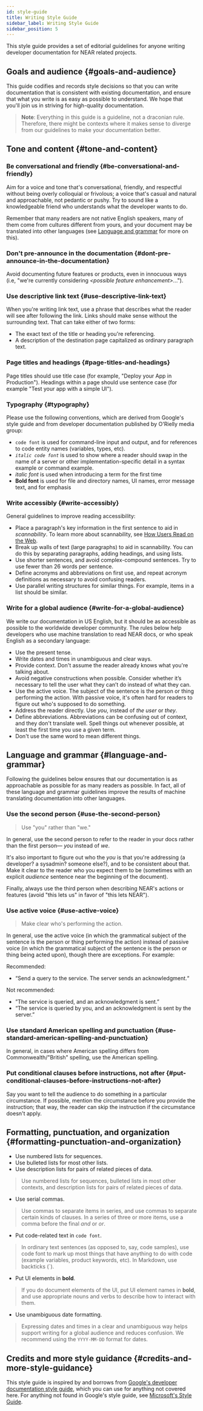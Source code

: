 ```yaml
---
id: style-guide
title: Writing Style Guide
sidebar_label: Writing Style Guide
sidebar_position: 5
---
```


This style guide provides a set of editorial guidelines for anyone writing developer
documentation for NEAR related projects.

## Goals and audience {#goals-and-audience}

This guide codifies and records style decisions so that you can write documentation
that is consistent with existing documentation, and ensure that what you write is
as easy as possible to understand. We hope that you'll join us in striving for
high-quality documentation.

> **Note**: Everything in this guide is a guideline, not a draconian rule. Therefore,
> there might be contexts where it makes sense to diverge from our guidelines to make
> your documentation better.

## Tone and content {#tone-and-content}

### Be conversational and friendly {#be-conversational-and-friendly}

Aim for a voice and tone that's conversational, friendly, and respectful without being
overly colloquial or frivolous; a voice that's casual and natural and approachable, not
pedantic or pushy. Try to sound like a knowledgeable friend who understands what the
developer wants to do.

Remember that many readers are not native English speakers, many of them come from
cultures different from yours, and your document may be translated into other languages
(see [Language and grammar](#language-and-grammar) for more on this). 

### Don't pre-announce in the documentation {#dont-pre-announce-in-the-documentation}

Avoid documenting future features or products, even in innocuous ways (i.e, "we're
currently considering _\<possible feature enhancement\>_...").

### Use descriptive link text {#use-descriptive-link-text}

When you're writing link text, use a phrase that describes what the reader will see after
following the link. Links should make sense without the surrounding text. That can take
either of two forms:

- The exact text of the title or heading you're referencing.
- A description of the destination page capitalized as ordinary paragraph text.

### Page titles and headings {#page-titles-and-headings}

Page titles should use title case (for example, "Deploy your App in Production"). Headings
within a page should use sentence case (for example "Test your app with a simple UI").

### Typography {#typography}

Please use the following conventions, which are derived from Google's style guide and from
developer documentation published by O'Rielly media group:

- `code font` is used for command-line input and output, and for references to code entity
  names (variables, types, etc).
- *`italic code font`* is used to show where a reader should swap in the name of a server
  or other implementation-specific detail in a syntax example or command example.
- *italic font* is used when introducing a term for the first time
- **Bold font** is used for file and directory names, UI names, error message text, and
  for emphasis

### Write accessibly {#write-accessibly}

General guidelines to improve reading accessibility:

- Place a paragraph's key information in the first sentence to aid in *scannability*. To
  learn more about scannability, see [How Users Read on the
  Web](https://www.nngroup.com/articles/how-users-read-on-the-web/).
- Break up walls of text (large paragraphs) to aid in scannability. You can do this by
  separating paragraphs, adding headings, and using lists.
- Use shorter sentences, and avoid complex-compound sentences. Try to use fewer than 26
  words per sentence.
- Define acronyms and abbreviations on first use, and repeat acronym definitions as necessary
  to avoid confusing readers.
- Use parallel writing structures for similar things. For example, items in a list should
  be similar.

### Write for a global audience {#write-for-a-global-audience}

We write our documentation in US English, but it should be as accessible as possible to the
worldwide developer community. The rules below help developers who use machine translation to
read NEAR docs, or who speak English as a secondary language:

- Use the present tense.
- Write dates and times in unambiguous and clear ways.
- Provide context. Don't assume the reader already knows what you're talking about.
- Avoid negative constructions when possible. Consider whether it’s necessary to tell the user
  what they can’t do instead of what they can.
- Use the active voice. The subject of the sentence is the person or thing performing the action.
  With passive voice, it's often hard for readers to figure out who's supposed to do something.
- Address the reader directly. Use *you*, instead of *the user* or *they*.
- Define abbreviations. Abbreviations can be confusing out of context, and they don't translate
  well. Spell things out whenever possible, at least the first time you use a given term.
- Don't use the same word to mean different things.

## Language and grammar {#language-and-grammar}

Following the guidelines below ensures that our documentation is as approachable as possible for
as many readers as possible. In fact, all of these language and grammar guidelines improve the
results of machine translating documentation into other languages.

### Use the second person {#use-the-second-person}

> Use "you" rather than "we."

In general, use the second person to refer to the reader in your docs rather than the first
person— *you* instead of *we*.

It's also important to figure out who the *you* is that you're addressing (a developer? a sysadmin?
someone else?), and to be consistent about that. Make it clear to the reader who you expect them
to be (sometimes with an explicit *audience* sentence near the beginning of the document).

Finally, always use the third person when describing NEAR's actions or features (avoid "this
lets us" in favor of "this lets NEAR").

### Use active voice {#use-active-voice}

> Make clear who's performing the action.

In general, use the active voice (in which the grammatical subject of the sentence is the person
or thing performing the action) instead of passive voice (in which the grammatical subject of
the sentence is the person or thing being acted upon), though there are exceptions. For example:

Recommended:

* “Send a query to the service. The server sends an acknowledgment.“

Not recommended:

* ”The service is queried, and an acknowledgment is sent.”
* “The service is queried by you, and an acknowledgment is sent by the server.”

### Use standard American spelling and punctuation {#use-standard-american-spelling-and-punctuation}

In general, in cases where American spelling differs from Commonwealth/"British" spelling, use
the American spelling.

### Put conditional clauses before instructions, not after {#put-conditional-clauses-before-instructions-not-after}

Say you want to tell the audience to do something in a particular circumstance. If possible,
mention the circumstance before you provide the instruction; that way, the reader can skip the
instruction if the circumstance doesn't apply.

## Formatting, punctuation, and organization {#formatting-punctuation-and-organization}

* Use numbered lists for sequences.
* Use bulleted lists for most other lists.
* Use description lists for pairs of related pieces of data.

> Use numbered lists for sequences, bulleted lists in most other contexts, and description
> lists for pairs of related pieces of data.

* Use serial commas.

> Use commas to separate items in series, and use commas to separate certain kinds of clauses.
> In a series of three or more items, use a comma before the final *and* or *or*.

* Put code-related text in `code font`.

> In ordinary text sentences (as opposed to, say, code samples), use code font to mark up most
> things that have anything to do with code (example variables, product keywords, etc).
> In Markdown, use backticks (`).

* Put UI elements in **bold**.

> If you do document elements of the UI, put UI element names in **bold**, and use appropriate
> nouns and verbs to describe how to interact with them.

* Use unambiguous date formatting.

> Expressing dates and times in a clear and unambiguous way helps support writing for a global
> audience and reduces confusion. We recommend using the `YYYY-MM-DD` format for dates.

## Credits and more style guidance {#credits-and-more-style-guidance}

This style guide is inspired by and borrows from [Google's developer documentation style
guide](https://developers.google.com/style/), which you can use for anything not covered here.
For anything not found in Google's style guide, see
[Microsoft's Style Guide](https://docs.microsoft.com/en-us/style-guide/welcome/).

